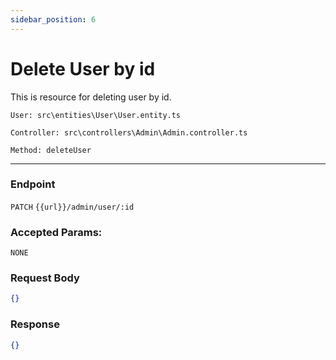 ```yaml
---
sidebar_position: 6
---
```


# Delete User by id

This is resource for deleting user by id.

`User: src\entities\User\User.entity.ts`

`Controller: src\controllers\Admin\Admin.controller.ts`

`Method: deleteUser`

---
### Endpoint

`PATCH` `{{url}}/admin/user/:id`

### Accepted Params:

`NONE`

### Request Body

```json
{}
```

### Response
```json
{}
```